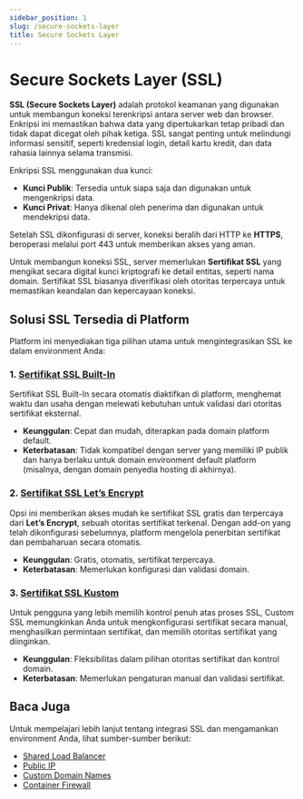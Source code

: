 ```yaml
---
sidebar_position: 1
slug: /secure-sockets-layer
title: Secure Sockets Layer
---
```


# Secure Sockets Layer (SSL)

**SSL (Secure Sockets Layer)** adalah protokol keamanan yang digunakan untuk membangun koneksi terenkripsi antara server web dan browser. Enkripsi ini memastikan bahwa data yang dipertukarkan tetap pribadi dan tidak dapat dicegat oleh pihak ketiga. SSL sangat penting untuk melindungi informasi sensitif, seperti kredensial login, detail kartu kredit, dan data rahasia lainnya selama transmisi.

Enkripsi SSL menggunakan dua kunci:
- **Kunci Publik**: Tersedia untuk siapa saja dan digunakan untuk mengenkripsi data.
- **Kunci Privat**: Hanya dikenal oleh penerima dan digunakan untuk mendekripsi data.

Setelah SSL dikonfigurasi di server, koneksi beralih dari HTTP ke **HTTPS**, beroperasi melalui port 443 untuk memberikan akses yang aman.

Untuk membangun koneksi SSL, server memerlukan **Sertifikat SSL** yang mengikat secara digital kunci kriptografi ke detail entitas, seperti nama domain. Sertifikat SSL biasanya diverifikasi oleh otoritas terpercaya untuk memastikan keandalan dan kepercayaan koneksi.

## Solusi SSL Tersedia di Platform

Platform ini menyediakan tiga pilihan utama untuk mengintegrasikan SSL ke dalam environment Anda:

### 1. [Sertifikat SSL Built-In](https://docs.dewacloud.com/docs/built-in-ssl)
Sertifikat SSL Built-In secara otomatis diaktifkan di platform, menghemat waktu dan usaha dengan melewati kebutuhan untuk validasi dari otoritas sertifikat eksternal.

- **Keunggulan**: Cepat dan mudah, diterapkan pada domain platform default.
- **Keterbatasan**: Tidak kompatibel dengan server yang memiliki IP publik dan hanya berlaku untuk domain environment default platform (misalnya, dengan domain penyedia hosting di akhirnya).

### 2. [Sertifikat SSL Let’s Encrypt](https://docs.dewacloud.com/docs/let's-encrypt-ssl)
Opsi ini memberikan akses mudah ke sertifikat SSL gratis dan terpercaya dari **Let’s Encrypt**, sebuah otoritas sertifikat terkenal. Dengan add-on yang telah dikonfigurasi sebelumnya, platform mengelola penerbitan sertifikat dan pembaharuan secara otomatis.

- **Keunggulan**: Gratis, otomatis, sertifikat terpercaya.
- **Keterbatasan**: Memerlukan konfigurasi dan validasi domain.

### 3. [Sertifikat SSL Kustom](https://docs.dewacloud.com/docs/custom-ssl)
Untuk pengguna yang lebih memilih kontrol penuh atas proses SSL, Custom SSL memungkinkan Anda untuk mengkonfigurasi sertifikat secara manual, menghasilkan permintaan sertifikat, dan memilih otoritas sertifikat yang diinginkan.

- **Keunggulan**: Fleksibilitas dalam pilihan otoritas sertifikat dan kontrol domain.
- **Keterbatasan**: Memerlukan pengaturan manual dan validasi sertifikat.

## Baca Juga

Untuk mempelajari lebih lanjut tentang integrasi SSL dan mengamankan environment Anda, lihat sumber-sumber berikut:
- [Shared Load Balancer](https://docs.dewacloud.com/docs/shared-load-balancer/)
- [Public IP](https://docs.dewacloud.com/docs/public-ip/)
- [Custom Domain Names](https://docs.dewacloud.com/docs/custom-domains/)
- [Container Firewall](https://docs.dewacloud.com/docs/container-firewall/)